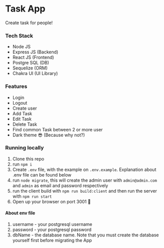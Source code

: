 # Task App

Create task for people!

### Tech Stack

- Node JS
- Express JS (Backend)
- React JS (Frontend)
- Postgre SQL (DB)
- Sequelize (ORM)
- Chakra UI (UI Library)

### Features

- Login
- Logout
- Create user
- Add Task
- Edit Task
- Delete Task
- Find common Task between 2 or more user
- Dark theme 😎 (Because why not?)

### Running locally

1. Clone this repo
2. run `npm i`
3. Create `.env` file, with the example on `.env.example`. Explanation about .env file can be found below
4. run `node migrate`, this will create the admin user with `admin@admin.com` and `admin` as email and password respectively
5. run the client build with `npm run build:client` and then run the server with `npm run start`
6. Open up your browser on port 3001 🎉

#### About env file
1. username - your postgresql username
2. password - your postgresql password
3. dbName - the database name. Note that you must create the database yourself first before migrating the App
